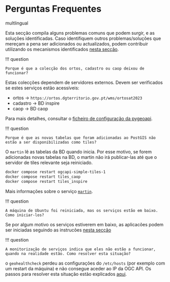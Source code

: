 # Perguntas Frequentes

multlingual

Esta secção compila alguns problemas comuns que podem surgir, e as soluções identificadas. Caso identifiquem outros problemas/soluções que mereçam a pena ser adicionados ou actualizados, podem contribuir utilizando os mecanismos identificados [nesta secção](./contribuir.md).

!!! question

    Porque é que a colecção dos ortos, cadastro ou caop deixou de funcionar?
    
Estas colecções dependem de servidores externos. Devem ser verificados se estes serviços estão acessíveis:

* ortos -> `https://ortos.dgterritorio.gov.pt/wms/ortosat2023`
* cadastro -> BD inspire
* caop -> BD caop

Para mais detalhes, consultar o [ficheiro de configuração da pygeoapi](https://github.com/byteroad/ogcapi-simple/blob/master/pygeoapi/docker.config.yml).

!!! question

    Porque é que as novas tabelas que foram adicionadas ao PostGIS não estão a ser disponibilizadas como tiles?

O `martin` lê as tabelas da BD quando inicia. Por esse motivo, se forem adicionadas novas tabelas na BD, o martin não irá publicar-las até que o servidor de tiles relevante seja reiniciado.

```bash
docker compose restart ogcapi-simple-tiles-1
docker compose restart tiles_caop
docker compose restart tiles_inspire
```

 Mais informações sobre o serviço [`martin`](./arquitectura.md#servicos-de-tiles).

!!! question

    A máquina de Ubuntu foi reiniciada, mas os serviços estão em baixo. Como iniciar-los?

Se por algum motivo os serviços estiverem em baixo, as aplicacões podem ser iniciadas seguindo as instrucões [nesta secção](tarefas.md#gerir-as-aplicacoes) 

!!! question

    A monitorização de serviços indica que eles não estão a funcionar, quando na realidade estão. Como resolver esta situação?

o `geohealthcheck` perdeu as configurações do `/etc/hosts` (por exemplo com um restart da máquina) e não consegue aceder ao IP da OGC API. Os passos para resolver esta situação estão explicados [aqui](./arquitectura.md#servicos-que-monitorizam-outros-servicos).
